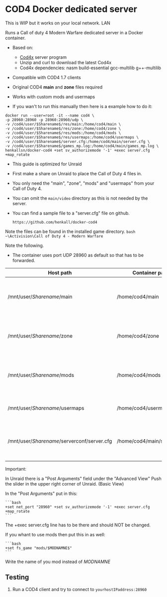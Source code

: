 # COD4 Docker dedicated server

This is WIP but it works on your local network.  LAN

Runs a Call of duty 4 Modern Warfare dedicated server in a Docker container.

- Based on:
    - [Cod4x](https://cod4x.me/) server program
    - Unzip and curl to download the latest Cod4x
    - Cod4x dependencies: nasm build-essential gcc-multilib g++-multilib
- Compatible with COD4 1.7 clients
- Original COD4 **main** and **zone** files required
- Works with custom mods and usermaps

- If you wan't to run this manually then here is a example how to do it:

~~~
docker run --user=root -it --name cod4 \
-p 28960:28960 -p 28960:28960/udp \
-v /cod4/user/$Sharename$/res/main:/home/cod4/main \
-v /cod4/user/$Sharename$/res/zone:/home/cod4/zone \
-v /cod4/user/$Sharename$/res/mods:/home/cod4/mods \
-v /cod4/user/$Sharename$/res/usermaps:/home/cod4/usermaps \
-v /cod4/user/$Sharename$/server.cfg:/home/cod4/main/server.cfg \
-v /cod4/user/$Sharename$/games_mp.log:/home/cod4/main/games_mp.log \
henkallsn/docker-cod4 +set sv_authorizemode '-1' +exec server.cfg +map_rotate
~~~

- This guide is optimized for Unraid

- First make a share on Unraid to place the Call of Duty 4 files in.

- You only need the "main", "zone", "mods" and "usermaps" from your Call of Duty 4.
- You can omit the `main/video` directory as this is not needed by the server.
- You can find a sample file to a "server.cfg" file on github.
	~~~
	https://github.com/henkall/docker-cod4
	~~~

Note the files can be found in the installed game directory. 
	```bash
	~\Activision\Call of Duty 4 - Modern Warfare
	```

Note the following.
- The container uses port UDP 28960 as default so that has to be forwarded.

| **Host path** | **Container path** | Note |
| --- | --- | --- |
| /mnt/user/$Sharename$/main | /home/cod4/main | I copied the contents of this from my CoD4:MW |
| /mnt/user/$Sharename$/zone | /home/cod4/zone | I copied the contents of this from my CoD4:MW |
| /mnt/user/$Sharename$/mods | /home/cod4/mods | I keep any mods I want to install on the server in here |
| /mnt/user/$Sharename$/usermaps | /home/cod4/usermaps | I keep my custom maps in here |
| /mnt/user/$Sharename$/serverconf/server.cfg | /home/cod4/main/server.cfg | This is where to point to your server.cfg file |

Important:

In Unraid there is a "Post Arguments" field under the "Advanced View"
Push the slider in the upper right corner of Unraid. (Basic View)

In the "Post Arguments" put in this:

	```bash
	+set net_port "28960" +set sv_authorizemode '-1' +exec server.cfg +map_rotate 
	```
The +exec server.cfg line has to be there and should NOT be changed.

If you whant to use mods then put this in as well:

	```bash
	+set fs_game "mods/$MODNAMNE$"
	```
Write the name of you mod instead of $MODNAMNE$

## Testing

1. Run a COD4 client and try to connect to `yourhostIPaddress:28960`
